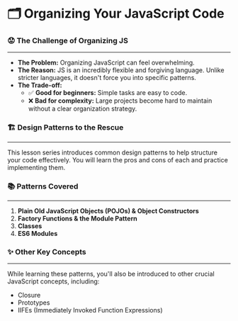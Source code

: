 # 🗂️ Organizing Your JavaScript Code

### 😟 The Challenge of Organizing JS
---
* **The Problem:** Organizing JavaScript can feel overwhelming.
* **The Reason:** JS is an incredibly flexible and forgiving language. Unlike stricter languages, it doesn't force you into specific patterns.
* **The Trade-off:**
    * ✅ **Good for beginners:** Simple tasks are easy to code.
    * ❌ **Bad for complexity:** Large projects become hard to maintain without a clear organization strategy.

### 🏗️ Design Patterns to the Rescue
---
This lesson series introduces common design patterns to help structure your code effectively. You will learn the pros and cons of each and practice implementing them.

### 📚 Patterns Covered
---
1.  **Plain Old JavaScript Objects (POJOs) & Object Constructors**
2.  **Factory Functions & the Module Pattern**
3.  **Classes**
4.  **ES6 Modules**

### ✨ Other Key Concepts
---
While learning these patterns, you'll also be introduced to other crucial JavaScript concepts, including:

* Closure
* Prototypes
* IIFEs (Immediately Invoked Function Expressions)